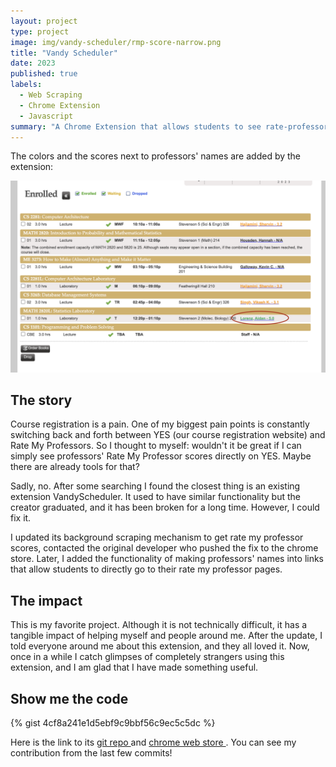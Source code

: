```yaml
---
layout: project
type: project
image: img/vandy-scheduler/rmp-score-narrow.png
title: "Vandy Scheduler"
date: 2023
published: true
labels:
  - Web Scraping
  - Chrome Extension
  - Javascript
summary: "A Chrome Extension that allows students to see rate-professor scores directly on course registration website. Now has 3000 users!"
---
```


The colors and the scores next to professors' names are added by the extension:

<img class="img-fluid" src="../img/vandy-scheduler/rmp-score.png" />

## The story

Course registration is a pain. One of my biggest pain points is constantly switching back and forth between YES (our course registration website) and Rate My Professors. So I thought to myself: wouldn't it be great if I can simply see professors' Rate My Professor scores directly on YES. Maybe there are already tools for that?

Sadly, no. After some searching I found the closest thing is an existing extension VandyScheduler. It used to have similar functionality but the creator graduated, and it has been broken for a long time. However, I could fix it.

I updated its background scraping mechanism to get rate my professor scores, contacted the original developer who pushed the fix to the chrome store. Later, I added the functionality of making professors' names into links that allow students to directly go to their rate my professor pages.

## The impact

This is my favorite project. Although it is not technically difficult, it has a tangible impact of helping myself and people around me. After the update, I told everyone around me about this extension, and they all loved it. Now, once in a while I catch glimpses of completely strangers using this extension, and I am glad that I have made something useful.

## Show me the code

{% gist 4cf8a241e1d5ebf9c9bbf56c9ec5c5dc %}

Here is the link to its <a href="https://github.com/quinton22/VandyScheduler"> git repo </a> and <a href="https://chromewebstore.google.com/detail/vandy-scheduler/ofkamcklfkpakjddlappmemldnnapina"> chrome web store </a>. You can see my contribution from the last few commits!
